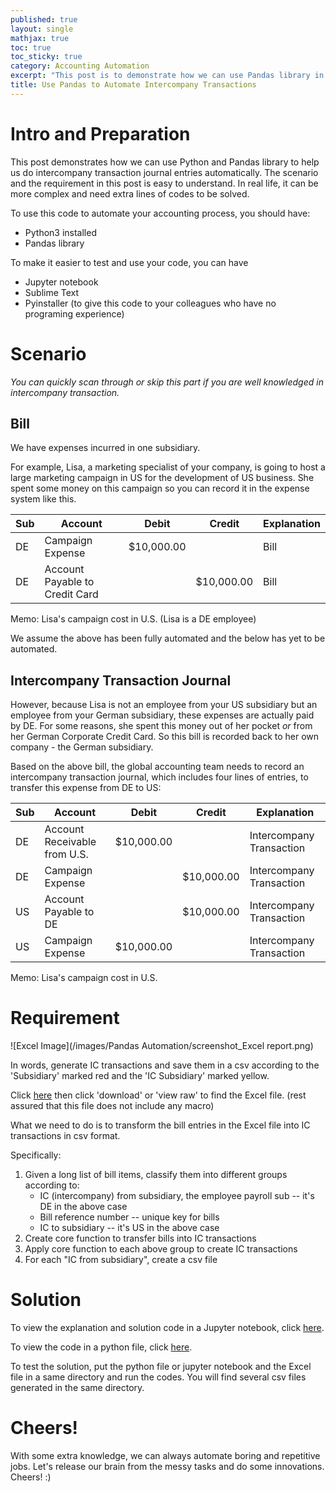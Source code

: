 ```yaml
---
published: true
layout: single
mathjax: true
toc: true
toc_sticky: true
category: Accounting Automation
excerpt: "This post is to demonstrate how we can use Pandas library in Python to automate the process of creating intercompany transaction journal entries"
title: Use Pandas to Automate Intercompany Transactions
---
```


# Intro and Preparation

This post demonstrates how we can use Python and Pandas library to help us do intercompany transaction journal entries automatically. The scenario and the requirement in this post is easy to understand. In real life, it can be more complex and need extra lines of codes to be solved.

To use this code to automate your accounting process, you should have:
- Python3 installed
- Pandas library

To make it easier to test and use your code, you can have
- Jupyter notebook
- Sublime Text
- Pyinstaller (to give this code to your colleagues who have no programing experience)

# Scenario

*You can quickly scan through or skip this part if you are well knowledged in intercompany transaction.*

## Bill

We have expenses incurred in one subsidiary.

For example, Lisa, a marketing specialist of your company, is going to host a large marketing campaign in US for the development of US business. She spent some money on this campaign so you can record it in the expense system like this. 

|Sub|Account| Debit  | Credit | Explanation |
|----|-----| ------------- | ------------- |--------|
|DE|Campaign Expense| $10,000.00  |   | Bill |
|DE|Account Payable to Credit Card|   | $10,000.00  | Bill |

Memo: Lisa's campaign cost in U.S. (Lisa is a DE employee)

We assume the above has been fully automated and the below has yet to be automated.

## Intercompany Transaction Journal
However, because Lisa is not an employee from your US subsidiary but an employee from your German subsidiary, these expenses are actually paid by DE. For some reasons, she spent this money out of her pocket *or* from her German Corporate Credit Card. So this bill is recorded back to her own company - the German subsidiary.

Based on the above bill, the global accounting team needs to record an intercompany transaction journal, which includes four lines of entries, to transfer this expense from DE to US:

|Sub|Account| Debit  | Credit | Explanation |
|----|-----| ------------- | ------------- |------------- |
|DE|Account Receivable from U.S.| $10,000.00  |   | Intercompany Transaction |
|DE|Campaign Expense|   | $10,000.00  | Intercompany Transaction |
|US|Account Payable to DE|   | $10,000.00  | Intercompany Transaction |
|US|Campaign Expense| $10,000.00  |   | Intercompany Transaction |

Memo: Lisa's campaign cost in U.S.

# Requirement

![Excel Image](/images/Pandas Automation/screenshot_Excel report.png)

In words, generate IC transactions and save them in a csv according to the 'Subsidiary' marked red and the 'IC Subsidiary' marked yellow.

Click [here](https://github.com/air-yan/air-yan.github.io/blob/master/excels/Report.xlsx) then click 'download' or 'view raw' to find the Excel file. (rest assured that this file does not include any macro)

What we need to do is to transform the bill entries in the Excel file into IC transactions in csv format.

Specifically:
1. Given a long list of bill items, classify them into different groups according to:
   - IC (intercompany) from subsidiary, the employee payroll sub -- it's DE in the above case
   - Bill reference number -- unique key for bills
   - IC to subsidiary -- it's US in the above case
2. Create core function to transfer bills into IC transactions
3. Apply core function to each above group to create IC transactions
4. For each "IC from subsidiary", create a csv file

# Solution

To view the explanation and solution code in a Jupyter notebook, click [here](https://nbviewer.jupyter.org/github/air-yan/air-yan.github.io/blob/master/notebooks/IC%20automation%20demonstration.ipynb).

To view the code in a python file, click [here](https://github.com/air-yan/air-yan.github.io/blob/master/notebooks/IC%20automation%20demonstration.py).

To test the solution, put the python file or jupyter notebook and the Excel file in a same directory and run the codes. You will find several csv files generated in the same directory.

# Cheers!

With some extra knowledge, we can always automate boring and repetitive jobs. Let's release our brain from the messy tasks and do some innovations. Cheers! :)
